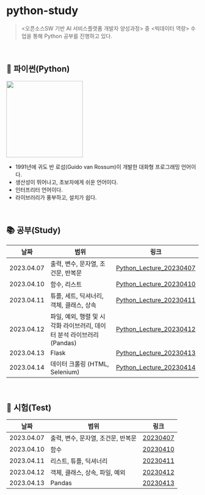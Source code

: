 # python-study
> <오픈소스SW 기반 AI 서비스플랫폼 개발자 양성과정> 중 <빅데이터 역량> 수업을 통해 Python 공부를 진행하고 있다.

<br>

## 📌 파이썬(Python)
<img src = "https://user-images.githubusercontent.com/114772095/230765972-10e56f4f-2adc-4e07-962b-baac72e74b6d.png" width = "200" height = "200">

- 1991년에 귀도 반 로섬(Guido van Rossum)이 개발한 대화형 프로그래밍 언어이다.
- 생산성이 뛰어나고, 초보자에게 쉬운 언어이다.
- 인터프리터 언어이다.
- 라이브러리가 풍부하고, 설치가 쉽다.

<br>

## 📚 공부(Study)
| 날짜 | 범위 | 링크 |
|-----|-----|-----|
| 2023.04.07 | 출력, 변수, 문자열, 조건문, 반복문 | [Python_Lecture_20230407](https://github.com/ho-ong/python-study/blob/main/python_lecture/Python_Lecture_20230407.ipynb) |
| 2023.04.10 | 함수, 리스트 | [Python_Lecture_20230410](https://github.com/ho-ong/python-study/blob/main/python_lecture/Python_Lecture_20230410.ipynb) |
| 2023.04.11 | 튜플, 세트, 딕셔너리, 객체, 클래스, 상속 | [Python_Lecture_20230411](https://github.com/ho-ong/python-study/blob/main/python_lecture/Python_Lecture_20230411.ipynb) |
| 2023.04.12 | 파일, 예외, 행렬 및 시각화 라이브러리, 데이터 분석 라이브러리 (Pandas) | [Python_Lecture_20230412](https://github.com/ho-ong/python-study/blob/main/python_lecture/Python_Lecture_20230412.ipynb) |
| 2023.04.13 | Flask | [Python_Lecture_20230413](https://github.com/ho-ong/python-study/blob/main/python_lecture/Python_Lecture_20230413.ipynb) |
| 2023.04.14 | 데이터 크롤링 (HTML, Selenium) | [Python_Lecture_20230414](https://github.com/ho-ong/python-study/blob/main/python_lecture/Python_Lecture_20230414.ipynb) |

<br>

## 📝 시험(Test)
| 날짜 | 범위 | 링크 |
|-----|-----|-----|
| 2023.04.07 | 출력, 변수, 문자열, 조건문, 반복문 | [20230407](https://github.com/ho-ong/python-study/tree/main/python_test/20230407) |
| 2023.04.10 | 함수 | [20230410](https://github.com/ho-ong/python-study/tree/main/python_test/20230410) |
| 2023.04.11 | 리스트, 튜플, 딕셔너리 | [20230411](https://github.com/ho-ong/python-study/tree/main/python_test/20230411) |
| 2023.04.12 | 객체, 클래스, 상속, 파일, 예외 | [20230412](https://github.com/ho-ong/python-study/tree/main/python_test/20230412) |
| 2023.04.13 | Pandas | [20230413](https://github.com/ho-ong/python-study/tree/main/python_test/20230413) |

